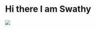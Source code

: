 <html>
  <h1>Hi there I am Swathy</h1>
  <img src="https://www.pinterest.com/pin/785455991245226876/">
  </html>
